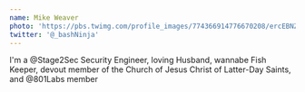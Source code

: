 ```yaml
---
name: Mike Weaver
photo: 'https://pbs.twimg.com/profile_images/774366914776670208/ercEBNZT_400x400.jpg'
twitter: '@_bashNinja'
---
```

I'm a @Stage2Sec Security Engineer, loving Husband, wannabe Fish Keeper, devout member of the Church of Jesus Christ of Latter-Day Saints, and @801Labs member